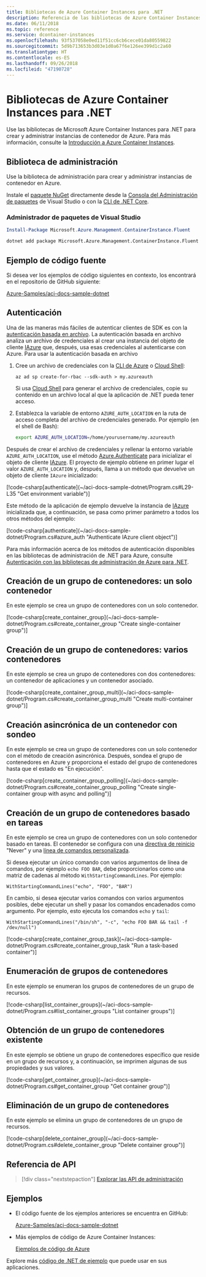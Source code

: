 ```yaml
---
title: Bibliotecas de Azure Container Instances para .NET
description: Referencia de las bibliotecas de Azure Container Instances para .NET
ms.date: 06/11/2018
ms.topic: reference
ms.service: dcontainer-instances
ms.openlocfilehash: 93f537058e0ed11f51cc6cb6cece01da80559822
ms.sourcegitcommit: 5d9b713653b3d03e1d0a67f6e126ee399d1c2a60
ms.translationtype: HT
ms.contentlocale: es-ES
ms.lasthandoff: 09/26/2018
ms.locfileid: "47190728"
---
```

# <a name="azure-container-instances-libraries-for-net"></a>Bibliotecas de Azure Container Instances para .NET

Use las bibliotecas de Microsoft Azure Container Instances para .NET para crear y administrar instancias de contenedor de Azure. Para más información, consulte la [Introducción a Azure Container Instances](/azure/container-instances/container-instances-overview).

## <a name="management-library"></a>Biblioteca de administración

Use la biblioteca de administración para crear y administrar instancias de contenedor en Azure.

Instale el [paquete NuGet](https://www.nuget.org/packages/Microsoft.Azure.Management.ContainerInstance.Fluent) directamente desde la [Consola del Administración de paquetes][PackageManager] de Visual Studio o con la [CLI de .NET Core][DotNetCLI].

### <a name="visual-studio-package-manager"></a>Administrador de paquetes de Visual Studio

```powershell
Install-Package Microsoft.Azure.Management.ContainerInstance.Fluent
```

```bash
dotnet add package Microsoft.Azure.Management.ContainerInstance.Fluent
```

## <a name="example-source"></a>Ejemplo de código fuente

Si desea ver los ejemplos de código siguientes en contexto, los encontrará en el repositorio de GitHub siguiente:

[Azure-Samples/aci-docs-sample-dotnet](https://github.com/Azure-Samples/aci-docs-sample-dotnet)

## <a name="authentication"></a>Autenticación

Una de las maneras más fáciles de autenticar clientes de SDK es con la [autenticación basada en archivo][sdk-auth]. La autenticación basada en archivo analiza un archivo de credenciales al crear una instancia del objeto de cliente [IAzure][iazure] que, después, usa esas credenciales al autenticarse con Azure. Para usar la autenticación basada en archivo

1. Cree un archivo de credenciales con la [CLI de Azure](/cli/azure) o [Cloud Shell](https://shell.azure.com/):

   `az ad sp create-for-rbac --sdk-auth > my.azureauth`

   Si usa [Cloud Shell](https://shell.azure.com/) para generar el archivo de credenciales, copie su contenido en un archivo local al que la aplicación de .NET pueda tener acceso.

2. Establezca la variable de entorno `AZURE_AUTH_LOCATION` en la ruta de acceso completa del archivo de credenciales generado. Por ejemplo (en el shell de Bash):

   ```bash
   export AZURE_AUTH_LOCATION=/home/yourusername/my.azureauth
   ```

Después de crear el archivo de credenciales y rellenar la entorno variable `AZURE_AUTH_LOCATION`, use el método [Azure.Authenticate][iazure-authenticate] para inicializar el objeto de cliente [IAzure][iazure]. El proyecto de ejemplo obtiene en primer lugar el valor `AZURE_AUTH_LOCATION` y, después, llama a un método que devuelve un objeto de cliente `IAzure` inicializado:

<!-- SOURCE REPO: https://github.com/Azure-Samples/aci-docs-sample-dotnet --> [!code-csharp[authenticate](~/aci-docs-sample-dotnet/Program.cs#L29-L35 "Get environment variable")]

Este método de la aplicación de ejemplo devuelve la instancia de [IAzure][iazure] inicializada que, a continuación, se pasa como primer parámetro a todos los otros métodos del ejemplo:

<!-- SOURCE REPO: https://github.com/Azure-Samples/aci-docs-sample-dotnet --> [!code-csharp[authenticate](~/aci-docs-sample-dotnet/Program.cs#azure_auth "Authenticate IAzure client object")]

Para más información acerca de los métodos de autenticación disponibles en las bibliotecas de administración de .NET para Azure, consulte [Autenticación con las bibliotecas de administración de Azure para .NET][sdk-auth].

## <a name="create-container-group---single-container"></a>Creación de un grupo de contenedores: un solo contenedor

En este ejemplo se crea un grupo de contenedores con un solo contenedor.

<!-- SOURCE REPO: https://github.com/Azure-Samples/aci-docs-sample-dotnet --> [!code-csharp[create_container_group](~/aci-docs-sample-dotnet/Program.cs#create_container_group "Create single-container group")]

## <a name="create-container-group---multiple-containers"></a>Creación de un grupo de contenedores: varios contenedores

En este ejemplo se crea un grupo de contenedores con dos contenedores: un contenedor de aplicaciones y un contenedor asociado.

<!-- SOURCE REPO: https://github.com/Azure-Samples/aci-docs-sample-dotnet --> [!code-csharp[create_container_group_multi](~/aci-docs-sample-dotnet/Program.cs#create_container_group_multi "Create multi-container group")]

## <a name="asynchronous-container-create-with-polling"></a>Creación asincrónica de un contenedor con sondeo

En este ejemplo se crea un grupo de contenedores con un solo contenedor con el método de creación asincrónica. Después, sondea el grupo de contenedores en Azure y proporciona el estado del grupo de contenedores hasta que el estado es "En ejecución".

<!-- SOURCE REPO: https://github.com/Azure-Samples/aci-docs-sample-dotnet --> [!code-csharp[create_container_group_polling](~/aci-docs-sample-dotnet/Program.cs#create_container_group_polling "Create single-container group with async and polling")]

## <a name="create-task-based-container-group"></a>Creación de un grupo de contenedores basado en tareas

En este ejemplo se crea un grupo de contenedores con un solo contenedor basado en tareas. El contenedor se configura con una [directiva de reinicio](/azure/container-instances/container-instances-restart-policy) "Never" y una [línea de comandos personalizada](/azure/container-instances/container-instances-restart-policy#command-line-override).

Si desea ejecutar un único comando con varios argumentos de línea de comandos, por ejemplo `echo FOO BAR`, debe proporcionarlos como una matriz de cadenas al método `WithStartingCommandLines`. Por ejemplo: 

`WithStartingCommandLines("echo", "FOO", "BAR")`

En cambio, si desea ejecutar varios comandos con varios argumentos posibles, debe ejecutar un shell y pasar los comandos encadenados como argumento. Por ejemplo, esto ejecuta los comandos `echo` y `tail`:

`WithStartingCommandLines("/bin/sh", "-c", "echo FOO BAR && tail -f /dev/null")`

<!-- SOURCE REPO: https://github.com/Azure-Samples/aci-docs-sample-dotnet --> [!code-csharp[create_container_group_task](~/aci-docs-sample-dotnet/Program.cs#create_container_group_task "Run a task-based container")]

## <a name="list-container-groups"></a>Enumeración de grupos de contenedores

En este ejemplo se enumeran los grupos de contenedores de un grupo de recursos.

<!-- SOURCE REPO: https://github.com/Azure-Samples/aci-docs-sample-dotnet --> [!code-csharp[list_container_groups](~/aci-docs-sample-dotnet/Program.cs#list_container_groups "List container groups")]

## <a name="get-an-existing-container-group"></a>Obtención de un grupo de contenedores existente

En este ejemplo se obtiene un grupo de contenedores específico que reside en un grupo de recursos y, a continuación, se imprimen algunas de sus propiedades y sus valores.

<!-- SOURCE REPO: https://github.com/Azure-Samples/aci-docs-sample-dotnet --> [!code-csharp[get_container_group](~/aci-docs-sample-dotnet/Program.cs#get_container_group "Get container group")]

## <a name="delete-a-container-group"></a>Eliminación de un grupo de contenedores

En este ejemplo se elimina un grupo de contenedores de un grupo de recursos.

<!-- SOURCE REPO: https://github.com/Azure-Samples/aci-docs-sample-dotnet --> [!code-csharp[delete_container_group](~/aci-docs-sample-dotnet/Program.cs#delete_container_group "Delete container group")]

## <a name="api-reference"></a>Referencia de API

> [!div class="nextstepaction"]
> [Explorar las API de administración](/dotnet/api/overview/azure/containerinstances/management)

## <a name="samples"></a>Ejemplos

* El código fuente de los ejemplos anteriores se encuentra en GitHub:

  [Azure-Samples/aci-docs-sample-dotnet][aci-docs-sample-dotnet]

* Más ejemplos de código de Azure Container Instances:

  [Ejemplos de código de Azure][samples]

Explore más [código de .NET de ejemplo](https://azure.microsoft.com/resources/samples/?platform=dotnet) que puede usar en sus aplicaciones.

<!-- LINKS - External -->
[aci-docs-sample-dotnet]: https://github.com/Azure-Samples/aci-docs-sample-dotnet
[samples]: https://azure.microsoft.com/resources/samples/?sort=0&term=ACI
[sdk-auth]: https://github.com/Azure/azure-libraries-for-net/blob/master/AUTH.md

<!-- LINKS - Internal -->
[DotNetCLI]: /dotnet/core/tools/dotnet-add-package
[PackageManager]: /nuget/tools/package-manager-console
[iazure]: /dotnet/api/microsoft.azure.management.fluent.azure
[iazure-authenticate]: /dotnet/api/microsoft.azure.management.fluent.azure.authenticate
